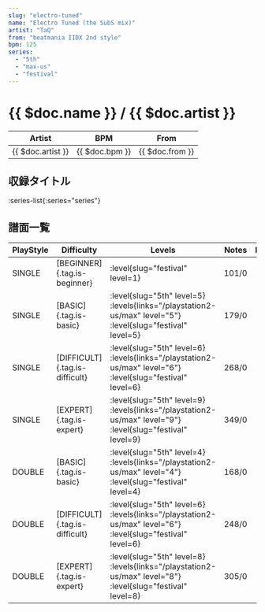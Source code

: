 ```yaml
---
slug: "electro-tuned"
name: "Electro Tuned (the SubS mix)"
artist: "TaQ"
from: "beatmania IIDX 2nd style"
bpm: 125
series:
  - "5th"
  - "max-us"
  - "festival"
---
```


# {{ $doc.name }} / {{ $doc.artist }}

|Artist|BPM|From|
|------|---|----|
|{{ $doc.artist }}|{{ $doc.bpm }}|{{ $doc.from }}|

## 収録タイトル

:series-list{:series="series"}

## 譜面一覧

|PlayStyle|Difficulty|Levels|Notes|Movie|
|---------|----------|------|-----|-----|
|SINGLE|[BEGINNER]{.tag.is-beginner}|<div class="field is-grouped is-grouped-multiline"> :level{slug="festival" level=1}</div>|101/0||
|SINGLE|[BASIC]{.tag.is-basic}|<div class="field is-grouped is-grouped-multiline"> :level{slug="5th" level=5} :levels{links="/playstation2-us/max" level="5"} :level{slug="festival" level=5}</div>|179/0||
|SINGLE|[DIFFICULT]{.tag.is-difficult}|<div class="field is-grouped is-grouped-multiline"> :level{slug="5th" level=6} :levels{links="/playstation2-us/max" level="6"} :level{slug="festival" level=6}</div>|268/0||
|SINGLE|[EXPERT]{.tag.is-expert}|<div class="field is-grouped is-grouped-multiline"> :level{slug="5th" level=9} :levels{links="/playstation2-us/max" level="9"} :level{slug="festival" level=9}</div>|349/0||
|DOUBLE|[BASIC]{.tag.is-basic}|<div class="field is-grouped is-grouped-multiline"> :level{slug="5th" level=4} :levels{links="/playstation2-us/max" level="4"} :level{slug="festival" level=4}</div>|168/0||
|DOUBLE|[DIFFICULT]{.tag.is-difficult}|<div class="field is-grouped is-grouped-multiline"> :level{slug="5th" level=6} :levels{links="/playstation2-us/max" level="6"} :level{slug="festival" level=6}</div>|248/0||
|DOUBLE|[EXPERT]{.tag.is-expert}|<div class="field is-grouped is-grouped-multiline"> :level{slug="5th" level=8} :levels{links="/playstation2-us/max" level="8"} :level{slug="festival" level=8}</div>|305/0||
